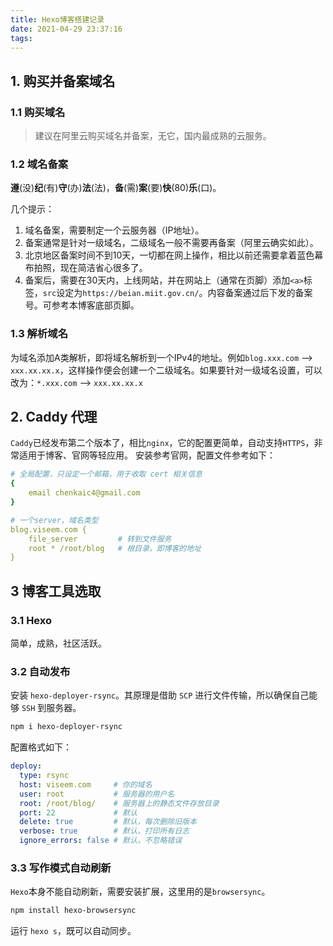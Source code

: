 ```yaml
---
title: Hexo博客搭建记录
date: 2021-04-29 23:37:16
tags:
---
```



## 1. 购买并备案域名

### 1.1 购买域名
> 建议在阿里云购买域名并备案，无它，国内最成熟的云服务。

### 1.2 域名备案
**遵**(没)**纪**(有)**守**(办)**法**(法)，**备**(需)**案**(要)**快**(80)**乐**(口)。

几个提示：
1. 域名备案，需要制定一个云服务器（IP地址）。
2. 备案通常是针对一级域名，二级域名一般不需要再备案（阿里云确实如此）。
3. 北京地区备案时间不到10天，一切都在网上操作，相比以前还需要拿着蓝色幕布拍照，现在简洁省心很多了。
4. 备案后，需要在30天内，上线网站，并在网站上（通常在页脚）添加`<a>`标签，`src`设定为`https://beian.miit.gov.cn/`。内容备案通过后下发的备案号。可参考本博客底部页脚。

### 1.3 解析域名
为域名添加A类解析，即将域名解析到一个IPv4的地址。例如`blog.xxx.com` --> `xxx.xx.xx.x`，这样操作便会创建一个二级域名。如果要针对一级域名设置，可以改为：`*.xxx.com` --> `xxx.xx.xx.x`


## 2. Caddy 代理

`Caddy`已经发布第二个版本了，相比`nginx`，它的配置更简单，自动支持`HTTPS`，非常适用于博客、官网等轻应用。
安装参考官网，配置文件参考如下：

```yml
# 全局配置，只设定一个邮箱，用于收取 cert 相关信息
{
	email chenkaic4@gmail.com
}

# 一个server，域名类型
blog.viseem.com {
	file_server         # 转到文件服务
	root * /root/blog   # 根目录，即博客的地址
}

```

## 3 博客工具选取

### 3.1 Hexo
简单，成熟，社区活跃。

### 3.2 自动发布
安装 `hexo-deployer-rsync`。其原理是借助 `SCP` 进行文件传输，所以确保自己能够 `SSH` 到服务器。
```bash
npm i hexo-deployer-rsync
```

配置格式如下：
```yml
deploy:
  type: rsync
  host: viseem.com     # 你的域名
  user: root           # 服务器的用户名
  root: /root/blog/    # 服务器上的静态文件存放目录
  port: 22             # 默认
  delete: true         # 默认，每次删除旧版本
  verbose: true        # 默认，打印所有日志
  ignore_errors: false # 默认，不忽略错误
```

### 3.3 写作模式自动刷新
`Hexo`本身不能自动刷新，需要安装扩展，这里用的是`browsersync`。

```bash
npm install hexo-browsersync
```

运行 `hexo s`，既可以自动同步。